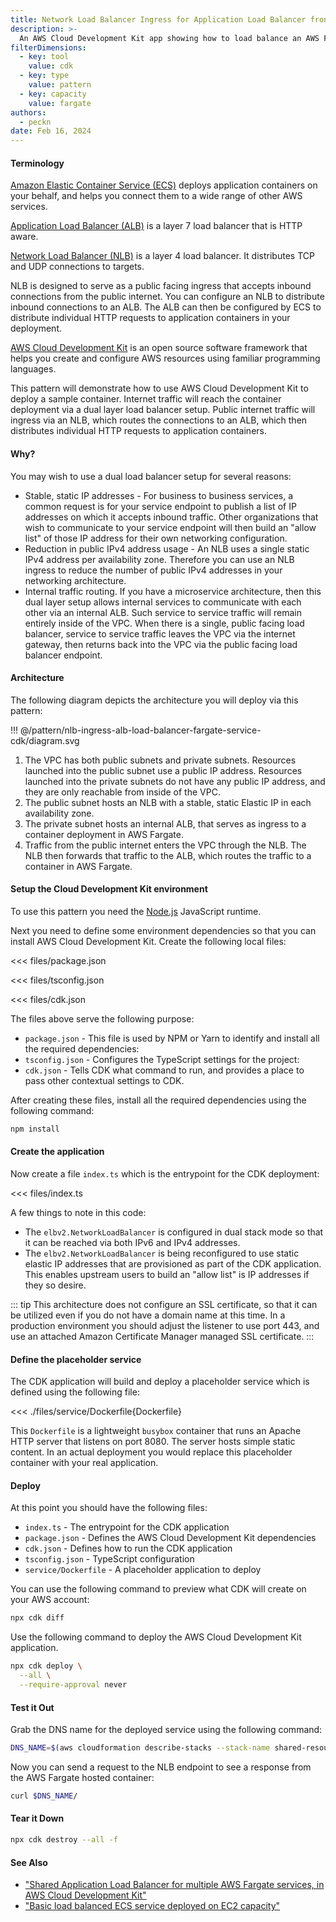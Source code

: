 ```yaml
---
title: Network Load Balancer Ingress for Application Load Balancer fronted AWS Fargate service
description: >-
  An AWS Cloud Development Kit app showing how to load balance an AWS Fargate service with an internal ALB, while providing public ingress via NLB.
filterDimensions:
  - key: tool
    value: cdk
  - key: type
    value: pattern
  - key: capacity
    value: fargate
authors:
  - peckn
date: Feb 16, 2024
---
```


#### Terminology

[Amazon Elastic Container Service (ECS)](https://aws.amazon.com/ecs/) deploys application containers on your behalf, and helps you connect them to a wide range of other AWS services.

[Application Load Balancer (ALB)](https://aws.amazon.com/elasticloadbalancing/application-load-balancer/) is a layer 7 load balancer that is HTTP aware.

[Network Load Balancer (NLB)](https://aws.amazon.com/elasticloadbalancing/network-load-balancer/) is a layer 4 load balancer. It distributes TCP and UDP connections to targets.

NLB is designed to serve as a public facing ingress that accepts inbound connections from the public internet. You can configure an NLB to distribute inbound connections to an ALB. The ALB can then be configured by ECS to distribute individual HTTP requests to application containers in your deployment.

[AWS Cloud Development Kit](https://aws.amazon.com/cdk/) is an open source software framework that helps you create and configure AWS resources using familiar programming languages.

This pattern will demonstrate how to use AWS Cloud Development Kit to deploy a sample container. Internet traffic will reach the container deployment via a dual layer load balancer setup. Public internet traffic will ingress via an NLB, which routes the connections to an ALB, which then distributes individual HTTP requests to application containers.

#### Why?

You may wish to use a dual load balancer setup for several reasons:

* Stable, static IP addresses - For business to business services, a common request is for your service endpoint to publish a list of IP addresses on which it accepts inbound traffic. Other organizations that wish to communicate to your service endpoint will then build an "allow list" of those IP address for their own networking configuration.
* Reduction in public IPv4 address usage - An NLB uses a single static IPv4 address per availability zone. Therefore you can use an NLB ingress to reduce the number of public IPv4 addresses in your networking architecture.
* Internal traffic routing. If you have a microservice architecture, then this dual layer setup allows internal services to communicate with each other via an internal ALB. Such service to service traffic will remain entirely inside of the VPC. When there is a single, public facing load balancer, service to service traffic leaves the VPC via the internet gateway, then returns back into the VPC via the public facing load balancer endpoint.

#### Architecture

The following diagram depicts the architecture you will deploy via this pattern:

!!! @/pattern/nlb-ingress-alb-load-balancer-fargate-service-cdk/diagram.svg

1. The VPC has both public subnets and private subnets. Resources launched into the public subnet use a public IP address. Resources launched into the private subnets do not have any public IP address, and they are only reachable from inside of the VPC.
2. The public subnet hosts an NLB with a stable, static Elastic IP in each availability zone.
3. The private subnet hosts an internal ALB, that serves as ingress to a container deployment in AWS Fargate.
4. Traffic from the public internet enters the VPC through the NLB. The NLB then forwards that traffic to the ALB, which routes the traffic to a container in AWS Fargate.

#### Setup the Cloud Development Kit environment

To use this pattern you need the [Node.js](https://nodejs.org/en) JavaScript runtime.

Next you need to define some environment dependencies so that you can install AWS Cloud Development Kit. Create the following local files:

<tabs>
<tab label="package.json">

<<< files/package.json

</tab>

<tab label='tsconfig.json'>

<<< files/tsconfig.json

</tab>

<tab label='cdk.json'>

<<< files/cdk.json

</tab>
</tabs>

The files above serve the following purpose:

- `package.json` - This file is used by NPM or Yarn to identify and install all the required dependencies:
- `tsconfig.json` - Configures the TypeScript settings for the project:
- `cdk.json` - Tells CDK what command to run, and provides a place to pass other contextual settings to CDK.

After creating these files, install all the required dependencies using the following command:

```sh
npm install
```

#### Create the application

Now create a file `index.ts` which is the entrypoint for the CDK deployment:

<<< files/index.ts

A few things to note in this code:

- The `elbv2.NetworkLoadBalancer` is configured in dual stack mode so that it can be reached via both IPv6 and IPv4 addresses.
- The `elbv2.NetworkLoadBalancer` is being reconfigured to use static elastic IP addresses that are provisioned as part of the CDK application. This enables upstream users to build an "allow list" is IP addresses if they so desire.

::: tip
This architecture does not configure an SSL certificate, so that it can be utilized even if you do not have a domain name at this time. In a production environment you should adjust the listener to use port 443, and use an attached Amazon Certificate Manager managed SSL certificate.
:::

#### Define the placeholder service

The CDK application will build and deploy a placeholder service which is defined using the following file:

<<< ./files/service/Dockerfile{Dockerfile}

This `Dockerfile` is a lightweight `busybox` container that runs an Apache HTTP server that listens on port 8080. The server hosts simple static content. In an actual deployment you would replace this placeholder container with your real application.

#### Deploy

At this point you should have the following files:

* `index.ts` - The entrypoint for the CDK application
* `package.json` - Defines the AWS Cloud Development Kit dependencies
* `cdk.json` - Defines how to run the CDK application
* `tsconfig.json` - TypeScript configuration
* `service/Dockerfile` - A placeholder application to deploy

You can use the following command to preview what CDK will create on your AWS account:

```sh
npx cdk diff
```

Use the following command to deploy the AWS Cloud Development Kit application.

```sh
npx cdk deploy \
  --all \
  --require-approval never
```

#### Test it Out

Grab the DNS name for the deployed service using the following command:

```sh
DNS_NAME=$(aws cloudformation describe-stacks --stack-name shared-resources --query "Stacks[0].Outputs[?OutputKey=='dns'].OutputValue" --output text) && echo $DNS_NAME
```

Now you can send a request to the NLB endpoint to see a response from the AWS Fargate hosted container:

```sh
curl $DNS_NAME/
```

#### Tear it Down

```sh
npx cdk destroy --all -f
```

#### See Also

- ["Shared Application Load Balancer for multiple AWS Fargate services, in AWS Cloud Development Kit"](cdk-shared-alb-for-amazon-ecs-fargate-service)
- ["Basic load balanced ECS service deployed on EC2 capacity"](advanced-public-facing-service-cdk)